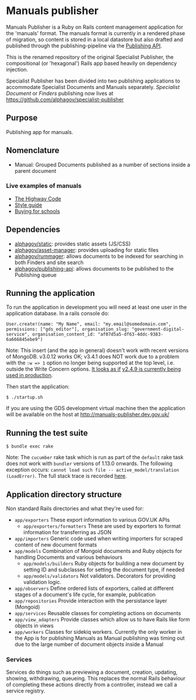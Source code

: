 # Manuals publisher

Manuals Publisher is a Ruby on Rails content management application for the 'manuals' format.
The manuals format is currently in a rendered phase of migration, so content is stored in a local
datastore but also drafted and published through the publishing-pipeline via the [Publishing API](https://github.com/alphagov/publishing-api).


This is the renamed repository of the original Specialist Publisher, the compositional (or 'hexagonal')
Rails app based heavily on dependency injection.


Specialist Publisher has been divided into two publishing applications to accommodate Specialist Documents and Manuals separately.
_Specialist Document_ or _Finders_ publishing now lives at https://github.com/alphagov/specialist-publisher

## Purpose

Publishing app for manuals.

## Nomenclature

* Manual: Grouped Documents published as a number of sections inside a parent document

### Live examples of manuals

* [The Highway Code](https://www.gov.uk/guidance/the-highway-code)
* [Style guide](https://www.gov.uk/guidance/style-guide)
* [Buying for schools](https://www.gov.uk/guidance/buying-for-schools)

## Dependencies

* [alphagov/static](http://github.com/alphagov/static): provides static assets (JS/CSS)
* [alphagov/asset-manager](http://github.com/alphagov/asset-manager): provides uploading for static files
* [alphagov/rummager](http://github.com/alphagov/rummager): allows documents to be indexed for searching in both Finders and site search
* [alphagov/publishing-api](http://github.com/alphagov/publishing-api): allows documents to be published to the Publishing queue

## Running the application

To run the application in development you will need at least one user in the application database. 
In a rails console do:

```
User.create!(name: "My Name", email: "my.email@somedomain.com", permissions: ["gds_editor"], organisation_slug: "government-digital-service", organisation_content_id: "af07d5a5-df63-4ddc-9383-6a666845ebe9")
```

Note: This insert (and the app in general) doesn't work with recent versions of MongoDB. v3.0.12 works OK; v3.4.1 does NOT work due to a problem with the `:w => 1` option no longer being supported at the top level, i.e. outside the Write Concern options. [It looks as if](https://github.com/alphagov/manuals-publisher/pull/796#issuecomment-276379600) [v2.4.9 is currently being used in production](https://github.com/alphagov/govuk-puppet/blob/f3614e33bcf037b218e0b9e816f0994786b41efb/hieradata/common.yaml#L1256).

Then start the application:

```
$ ./startup.sh
```

If you are using the GDS development virtual machine then the application will be available on the host at http://manuals-publisher.dev.gov.uk/

## Running the test suite

```
$ bundle exec rake
```

Note: The `cucumber` rake task which is run as part of the `default` rake task does not work with `bundler` versions of 1.13.0 onwards. The following exception occurs: `cannot load such file -- active_model/translation (LoadError)`. The full stack trace is recorded [here](https://gist.github.com/floehopper/79341ba0205a7d95fe0cd8ca369f8551).

## Application directory structure

Non standard Rails directories and what they're used for:

* `app/exporters`
  These export information to various GOV.UK APIs
  * `app/exporters/formatters`
    These are used by exporters to format information for transferring as JSON
* `app/importers`
  Generic code used when writing importers for scraped content of new document formats
* `app/models`
  Combination of Mongoid documents and Ruby objects for handling Documents and various behaviours
  * `app/models/builders`
    Ruby objects for building a new document by setting ID and subclasses for setting the document type, if needed
  * `app/models/validators`
    Not validators. Decorators for providing validation logic.
* `app/observers`
  Define ordered lists of exporters, called at different stages of a document's life cycle, for example, publication
* `app/repositories`
  Provide interaction with the persistance layer (Mongoid)
* `app/services`
  Reusable classes for completing actions on documents
* `app/view_adapters`
  Provide classes which allow us to have Rails like form objects in views
* `app/workers`
  Classes for sidekiq workers. Currently the only worker in the App is for publishing Manuals as Manual publishing was timing out due to the large number of document objects inside a Manual


### Services

 Services do things such as previewing a document, creation, updating, showing, withdrawing, queueing. This replaces the normal Rails behaviour of completing these actions directly from a controller, instead we call a service registry.
